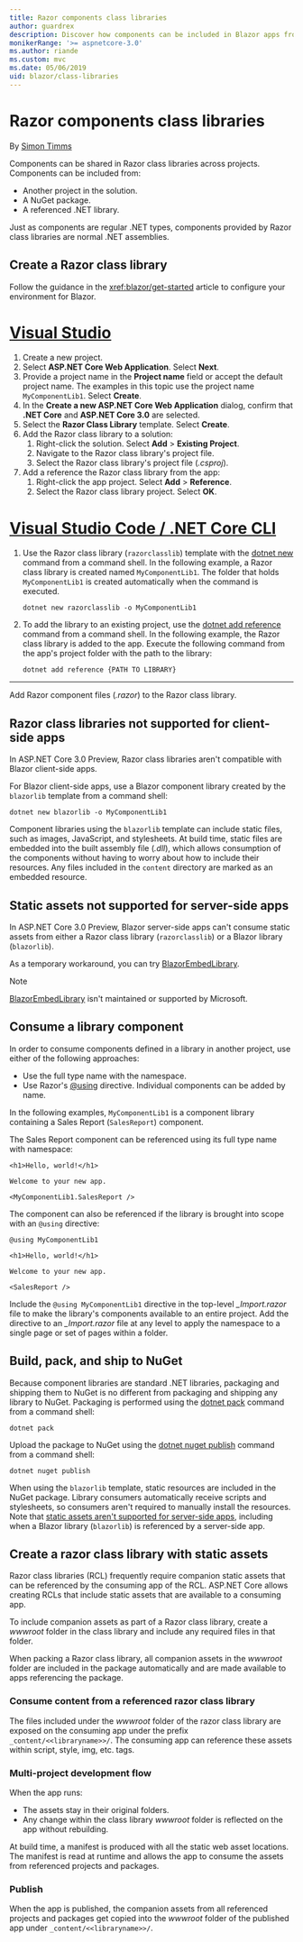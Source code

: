 ```yaml
---
title: Razor components class libraries
author: guardrex
description: Discover how components can be included in Blazor apps from an external component library.
monikerRange: '>= aspnetcore-3.0'
ms.author: riande
ms.custom: mvc
ms.date: 05/06/2019
uid: blazor/class-libraries
---
```

# Razor components class libraries

By [Simon Timms](https://github.com/stimms)

Components can be shared in Razor class libraries across projects. Components can be included from:

* Another project in the solution.
* A NuGet package.
* A referenced .NET library.

Just as components are regular .NET types, components provided by Razor class libraries are normal .NET assemblies.

## Create a Razor class library

Follow the guidance in the <xref:blazor/get-started> article to configure your environment for Blazor.

# [Visual Studio](#tab/visual-studio)

1. Create a new project.
1. Select **ASP.NET Core Web Application**. Select **Next**.
1. Provide a project name in the **Project name** field or accept the default project name. The examples in this topic use the project name `MyComponentLib1`. Select **Create**.
1. In the **Create a new ASP.NET Core Web Application** dialog, confirm that **.NET Core** and **ASP.NET Core 3.0** are selected.
1. Select the **Razor Class Library** template. Select **Create**.
1. Add the Razor class library to a solution:
   1. Right-click the solution. Select **Add** > **Existing Project**.
   1. Navigate to the Razor class library's project file.
   1. Select the Razor class library's project file (*.csproj*).
1. Add a reference the Razor class library from the app:
   1. Right-click the app project. Select **Add** > **Reference**.
   1. Select the Razor class library project. Select **OK**.

# [Visual Studio Code / .NET Core CLI](#tab/visual-studio-code+netcore-cli)

1. Use the Razor class library (`razorclasslib`) template with the [dotnet new](/dotnet/core/tools/dotnet-new) command from a command shell. In the following example, a Razor class library is created named `MyComponentLib1`. The folder that holds `MyComponentLib1` is created automatically when the command is executed.

   ```console
   dotnet new razorclasslib -o MyComponentLib1
   ```

1. To add the library to an existing project, use the [dotnet add reference](/dotnet/core/tools/dotnet-add-reference) command from a command shell. In the following example, the Razor class library is added to the app. Execute the following command from the app's project folder with the path to the library:

   ```console
   dotnet add reference {PATH TO LIBRARY}
   ```

---

Add Razor component files (*.razor*) to the Razor class library.

## Razor class libraries not supported for client-side apps

In ASP.NET Core 3.0 Preview, Razor class libraries aren't compatible with Blazor client-side apps.

For Blazor client-side apps, use a Blazor component library created by the `blazorlib` template from a command shell:

```console
dotnet new blazorlib -o MyComponentLib1
```

Component libraries using the `blazorlib` template can include static files, such as images, JavaScript, and stylesheets. At build time, static files are embedded into the built assembly file (*.dll*), which allows consumption of the components without having to worry about how to include their resources. Any files included in the `content` directory are marked as an embedded resource.

## Static assets not supported for server-side apps

In ASP.NET Core 3.0 Preview, Blazor server-side apps can't consume static assets from either a Razor class library (`razorclasslib`) or a Blazor library (`blazorlib`).

As a temporary workaround, you can try [BlazorEmbedLibrary](https://www.nuget.org/packages/BlazorEmbedLibrary/).

> [!NOTE]
> [BlazorEmbedLibrary](https://www.nuget.org/packages/BlazorEmbedLibrary/) isn't maintained or supported by Microsoft.

## Consume a library component

In order to consume components defined in a library in another project, use either of the following approaches:

* Use the full type name with the namespace.
* Use Razor's [\@using](xref:mvc/views/razor#using) directive. Individual components can be added by name.

In the following examples, `MyComponentLib1` is a component library containing a Sales Report (`SalesReport`) component.

The Sales Report component can be referenced using its full type name with namespace:

```cshtml
<h1>Hello, world!</h1>

Welcome to your new app.

<MyComponentLib1.SalesReport />
```

The component can also be referenced if the library is brought into scope with an `@using` directive:

```cshtml
@using MyComponentLib1

<h1>Hello, world!</h1>

Welcome to your new app.

<SalesReport />
```

Include the `@using MyComponentLib1` directive in the top-level *_Import.razor* file to make the library's components available to an entire project. Add the directive to an *_Import.razor* file at any level to apply the namespace to a single page or set of pages within a folder.

## Build, pack, and ship to NuGet

Because component libraries are standard .NET libraries, packaging and shipping them to NuGet is no different from packaging and shipping any library to NuGet. Packaging is performed using the [dotnet pack](/dotnet/core/tools/dotnet-pack) command from a command shell:

```console
dotnet pack
```

Upload the package to NuGet using the [dotnet nuget publish](/dotnet/core/tools/dotnet-nuget-push) command from a command shell:

```console
dotnet nuget publish
```

When using the `blazorlib` template, static resources are included in the NuGet package. Library consumers automatically receive scripts and stylesheets, so consumers aren't required to manually install the resources. Note that [static assets aren't supported for server-side apps](#static-assets-not-supported-for-server-side-apps), including when a Blazor library (`blazorlib`) is referenced by a server-side app.

## Create a razor class library with static assets

Razor class libraries (RCL) frequently require companion static assets that can be referenced by the consuming app of the RCL. ASP.NET Core allows creating RCLs that include static assets that are available to a consuming app.

To include companion assets as part of a Razor class library, create a *wwwroot* folder in the class library and include any required files in that folder.

When packing a Razor class library, all companion assets in the *wwwroot* folder are included in the package automatically and are made available to apps referencing the package.

### Consume content from a referenced razor class library

The files included under the *wwwroot* folder of the razor class library are exposed on the consuming app under the prefix `_content/<<libraryname>>/`. The consuming app can reference these assets within script, style, img, etc. tags.

### Multi-project development flow

When the app runs:

* The assets stay in their original folders.
* Any change within the class library *wwwroot* folder is reflected on the app without rebuilding.

At build time, a manifest is produced with all the static web asset locations. The manifest is read at runtime and allows the app to consume the assets from referenced projects and packages.

### Publish

When the app is published, the companion assets from all referenced projects and packages get copied into the *wwwroot* folder of the published app under `_content/<<libraryname>>/`.
